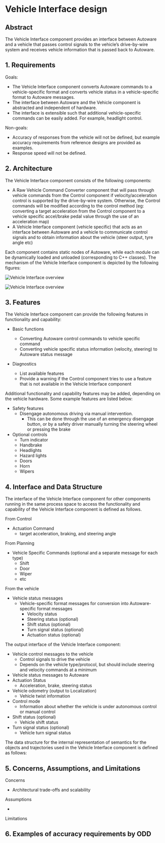 # Vehicle Interface design

## Abstract

The Vehicle Interface component provides an interface between Autoware and a vehicle that passes control signals to the vehicle’s drive-by-wire system and receives vehicle information that is passed back to Autoware.

## 1. Requirements

Goals:

- The Vehicle Interface component converts Autoware commands to a vehicle-specific format and converts vehicle status in a vehicle-specific format to Autoware messages.
- The interface between Autoware and the Vehicle component is abstracted and independent of hardware.
- The interface is extensible such that additional vehicle-specific commands can be easily added. For example, headlight control.

Non-goals:

- Accuracy of responses from the vehicle will not be defined, but example accuracy requirements from reference designs are provided as examples.
- Response speed will not be defined.

## 2. Architecture

The Vehicle Interface component consists of the following components:

- A Raw Vehicle Command Converter component that will pass through vehicle commands from the Control component if velocity/acceleration control is supported by the drive-by-wire system. Otherwise, the Control commands will be modified according to the control method (eg: converting a target acceleration from the Control component to a vehicle specific accel/brake pedal value through the use of an acceleration map)
- A Vehicle Interface component (vehicle specific) that acts as an interface between Autoware and a vehicle to communicate control signals and to obtain information about the vehicle (steer output, tyre angle etc)

Each component contains static nodes of Autoware, while each module can be dynamically loaded and unloaded (corresponding to C++ classes). The mechanism of the Vehicle Interface component is depicted by the following figures:

![Vehicle Interface overview](..image/vehicle_interface_architecture.png)

![Vehicle Interface overview](..image/vehicle_interface_overview.png)

## 3. Features

The Vehicle Interface component can provide the following features in functionality and capability:

- Basic functions

  - Converting Autoware control commands to vehicle specific command
  - Converting vehicle specific status information (velocity, steering) to Autoware status message

- Diagnostics
  - List available features
  - Provide a warning if the Control component tries to use a feature that is not available in the Vehicle Interface component

Additional functionality and capability features may be added, depending on the vehicle hardware. Some example features are listed below:

- Safety features
  - Disengage autonomous driving via manual intervention.
    - This can be done through the use of an emergency disengage button, or by a safety driver manually turning the steering wheel or pressing the brake
- Optional controls
  - Turn indicator
  - Handbrake
  - Headlights
  - Hazard lights
  - Doors
  - Horn
  - Wipers

## 4. Interface and Data Structure

The interface of the Vehicle Interface component for other components running in the same process space to access the functionality and capability of the Vehicle Interface component is defined as follows.

From Control

- Actuation Command
  - target acceleration, braking, and steering angle

From Planning

- Vehicle Specific Commands (optional and a separate message for each type)
  - Shift
  - Door
  - Wiper
  - etc

From the vehicle

- Vehicle status messages
  - Vehicle-specific format messages for conversion into Autoware-specific format messages
    - Velocity status
    - Steering status (optional)
    - Shift status (optional)
    - Turn signal status (optional)
    - Actuation status (optional)

The output interface of the Vehicle Interface component:

- Vehicle control messages to the vehicle
  - Control signals to drive the vehicle
  - Depends on the vehicle type/protocol, but should include steering and velocity commands at a minimum
- Vehicle status messages to Autoware
- Actuation Status
  - Acceleration, brake, steering status
- Vehicle odometry (output to Localization)
  - Vehicle twist information
- Control mode
  - Information about whether the vehicle is under autonomous control or manual control
- Shift status (optional)
  - Vehicle shift status
- Turn signal status (optional)
  - Vehicle turn signal status

The data structure for the internal representation of semantics for the objects and trajectories used in the Vehicle Interface component is defined as follows:

## 5. Concerns, Assumptions, and Limitations

Concerns

- Architectural trade-offs and scalability

Assumptions

-

Limitations

## 6. Examples of accuracy requirements by ODD
